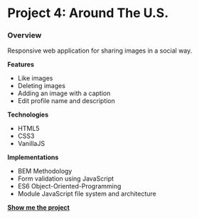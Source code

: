 # Project 4: Around The U.S.

### Overview

Responsive web application for sharing images in a social way.

**Features**

- Like images
- Deleting images
- Adding an image with a caption
- Edit profile name and description

**Technologies**

- HTML5
- CSS3
- VanillaJS

**Implementations**

- BEM Methodology
- Form validation using JavaScript
- ES6 Object-Oriented-Programming
- Module JavaScript file system and architecture

**[Show me the project](https://amitgit217.github.io/web_project_4/)**
